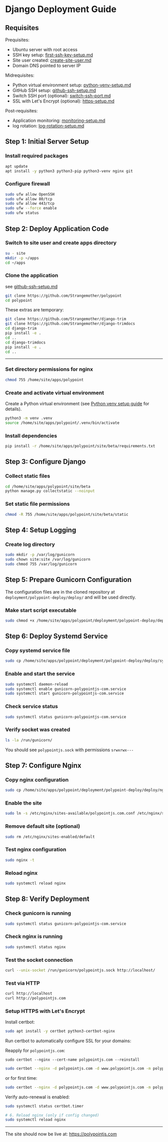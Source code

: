 # Django Deployment Guide

## Requisites

Prequisites:

- Ubuntu server with root access
- SSH key setup: [first-ssh-key-setup.md](../first-ssh-key-setup.md)
- Site user created: [create-site-user.md](../create-site-user.md)
- Domain DNS pointed to server IP

Midrequisites:

- Python virtual environment setup: [python-venv-setup.md](./python-venv-setup.md)
- GitHub SSH setup: [github-ssh-setup.md](./github-ssh-setup.md)
- Switch SSH port (optional): [switch-ssh-port.md](./switch-ssh-port.md)
- SSL with Let's Encrypt (optional): [https-setup.md](./https-setup.md)

Post-requisites:

- Application monitoring: [monitoring-setup.md](./monitoring-setup.md)
- log rotation: [log-rotation-setup.md](./log-rotation-setup.md)

## Step 1: Initial Server Setup

### Install required packages
```bash
apt update
apt install -y python3 python3-pip python3-venv nginx git
```

### Configure firewall
```bash
sudo ufw allow OpenSSH
sudo ufw allow 80/tcp
sudo ufw allow 443/tcp
sudo ufw --force enable
sudo ufw status
```

## Step 2: Deploy Application Code

### Switch to site user and create apps directory
```bash
su - site
mkdir -p ~/apps
cd ~/apps
```

### Clone the application

see [github-ssh-setup.md](./github-ssh-setup.md)

```bash
git clone https://github.com/Strangemother/polypoint
cd polypoint
```

These extras are temporary:

```bash
git clone https://github.com/Strangemother/django-trim
git clone https://github.com/Strangemother/django-trimdocs
cd django-trim
pip install -e .
cd ..
cd django-trimdocs
pip install -e .
cd ..
```

---

### Set directory permissions for nginx
```bash
chmod 755 /home/site/apps/polypoint
```

### Create and activate virtual environment
Create a Python virtual environment (see [Python venv setup guide](./docs/python-venv-setup.md) for details).

```bash
python3 -m venv .venv
source /home/site/apps/polypoint/.venv/bin/activate
```

### Install dependencies
```bash
pip install -r /home/site/apps/polypoint/site/beta/requirements.txt
```

## Step 3: Configure Django

### Collect static files
```bash
cd /home/site/apps/polypoint/site/beta
python manage.py collectstatic --noinput
```

### Set static file permissions
```bash
chmod -R 755 /home/site/apps/polypoint/site/beta/static
```

## Step 4: Setup Logging

### Create log directory
```bash
sudo mkdir -p /var/log/gunicorn
sudo chown site:site /var/log/gunicorn
sudo chmod 755 /var/log/gunicorn
```

## Step 5: Prepare Gunicorn Configuration

The configuration files are in the cloned repository at `deployment/polypoint-deploy/deploy/` and will be used directly.

### Make start script executable
```bash
sudo chmod +x /home/site/apps/polypoint/deployment/polypoint-deploy/deploy/gunicorn/start.sh
```

## Step 6: Deploy Systemd Service

### Copy systemd service file
```bash
sudo cp /home/site/apps/polypoint/deployment/polypoint-deploy/deploy/systemd/gunicorn-polypointjs-com.service /etc/systemd/system/gunicorn-polypointjs-com.service
```

### Enable and start the service
```bash
sudo systemctl daemon-reload
sudo systemctl enable gunicorn-polypointjs-com.service
sudo systemctl start gunicorn-polypointjs-com.service
```

### Check service status
```bash
sudo systemctl status gunicorn-polypointjs-com.service
```

### Verify socket was created
```bash
ls -la /run/gunicorn/
```

You should see `polypointjs.sock` with permissions `srwxrwx---`

## Step 7: Configure Nginx

### Copy nginx configuration
```bash
sudo cp /home/site/apps/polypoint/deployment/polypoint-deploy/deploy/nginx/polypointjs.com.conf /etc/nginx/sites-available/polypointjs.com.conf
```

### Enable the site
```bash
sudo ln -s /etc/nginx/sites-available/polypointjs.com.conf /etc/nginx/sites-enabled/polypointjs.com.conf
```

### Remove default site (optional)
```bash
sudo rm /etc/nginx/sites-enabled/default
```

### Test nginx configuration
```bash
sudo nginx -t
```

### Reload nginx
```bash
sudo systemctl reload nginx
```

## Step 8: Verify Deployment

### Check gunicorn is running
```bash
sudo systemctl status gunicorn-polypointjs-com.service
```

### Check nginx is running
```bash
sudo systemctl status nginx
```

### Test the socket connection
```bash
curl --unix-socket /run/gunicorn/polypointjs.sock http://localhost/
```

### Test via HTTP
```bash
curl http://localhost
curl http://polypointjs.com
```

### Setup HTTPS with Let's Encrypt

Install certbot:

```bash
sudo apt install -y certbot python3-certbot-nginx
```

Run certbot to automatically configure SSL for your domains:

Reapply for `polypointjs.com`:

```
sudo certbot --nginx --cert-name polypointjs.com --reinstall
```

```bash
sudo certbot --nginx -d polypointjs.com -d www.polypointjs.com -m polypoint@strangemother.com --agree-tos --reinstall
```

or for first time:

```bash
sudo certbot --nginx -d polypointjs.com -d www.polypointjs.com -m polypoint@strangemother.com --agree-tos
```

Verify auto-renewal is enabled:

```bash
sudo systemctl status certbot.timer
```

```bash
# 6. Reload nginx (only if config changed)
sudo systemctl reload nginx
```

---

The site should now be live at: https://polypointjs.com